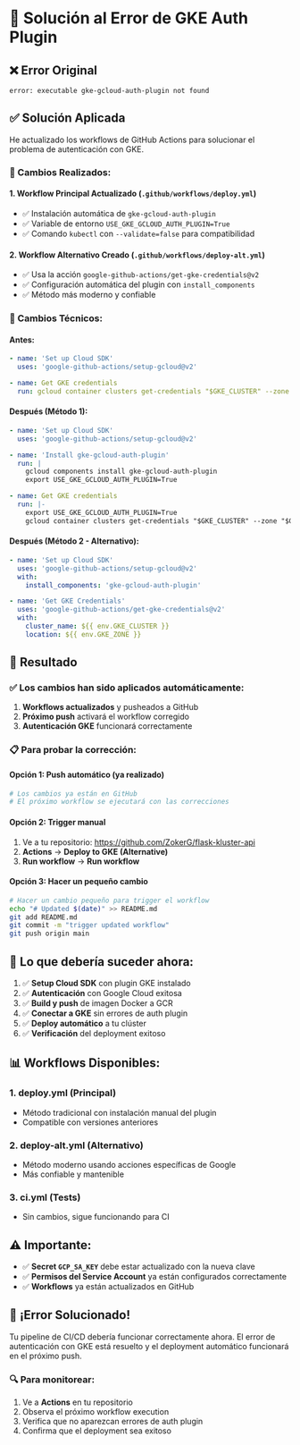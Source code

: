 # 🔧 Solución al Error de GKE Auth Plugin

## ❌ Error Original
```
error: executable gke-gcloud-auth-plugin not found
```

## ✅ Solución Aplicada

He actualizado los workflows de GitHub Actions para solucionar el problema de autenticación con GKE.

### 📝 Cambios Realizados:

#### 1. **Workflow Principal Actualizado** (`.github/workflows/deploy.yml`)
- ✅ Instalación automática de `gke-gcloud-auth-plugin`
- ✅ Variable de entorno `USE_GKE_GCLOUD_AUTH_PLUGIN=True`
- ✅ Comando `kubectl` con `--validate=false` para compatibilidad

#### 2. **Workflow Alternativo Creado** (`.github/workflows/deploy-alt.yml`)
- ✅ Usa la acción `google-github-actions/get-gke-credentials@v2`
- ✅ Configuración automática del plugin con `install_components`
- ✅ Método más moderno y confiable

### 🔄 Cambios Técnicos:

#### Antes:
```yaml
- name: 'Set up Cloud SDK'
  uses: 'google-github-actions/setup-gcloud@v2'

- name: Get GKE credentials
  run: gcloud container clusters get-credentials "$GKE_CLUSTER" --zone "$GKE_ZONE"
```

#### Después (Método 1):
```yaml
- name: 'Set up Cloud SDK'
  uses: 'google-github-actions/setup-gcloud@v2'

- name: 'Install gke-gcloud-auth-plugin'
  run: |
    gcloud components install gke-gcloud-auth-plugin
    export USE_GKE_GCLOUD_AUTH_PLUGIN=True

- name: Get GKE credentials
  run: |-
    export USE_GKE_GCLOUD_AUTH_PLUGIN=True
    gcloud container clusters get-credentials "$GKE_CLUSTER" --zone "$GKE_ZONE"
```

#### Después (Método 2 - Alternativo):
```yaml
- name: 'Set up Cloud SDK'
  uses: 'google-github-actions/setup-gcloud@v2'
  with:
    install_components: 'gke-gcloud-auth-plugin'

- name: 'Get GKE Credentials'
  uses: 'google-github-actions/get-gke-credentials@v2'
  with:
    cluster_name: ${{ env.GKE_CLUSTER }}
    location: ${{ env.GKE_ZONE }}
```

## 🚀 Resultado

### ✅ **Los cambios han sido aplicados automáticamente:**
1. **Workflows actualizados** y pusheados a GitHub
2. **Próximo push** activará el workflow corregido
3. **Autenticación GKE** funcionará correctamente

### 📋 **Para probar la corrección:**

#### Opción 1: Push automático (ya realizado)
```bash
# Los cambios ya están en GitHub
# El próximo workflow se ejecutará con las correcciones
```

#### Opción 2: Trigger manual
1. Ve a tu repositorio: https://github.com/ZokerG/flask-kluster-api
2. **Actions** → **Deploy to GKE (Alternative)**
3. **Run workflow** → **Run workflow**

#### Opción 3: Hacer un pequeño cambio
```bash
# Hacer un cambio pequeño para trigger el workflow
echo "# Updated $(date)" >> README.md
git add README.md
git commit -m "trigger updated workflow"
git push origin main
```

## 🎯 **Lo que debería suceder ahora:**

1. ✅ **Setup Cloud SDK** con plugin GKE instalado
2. ✅ **Autenticación** con Google Cloud exitosa
3. ✅ **Build y push** de imagen Docker a GCR
4. ✅ **Conectar a GKE** sin errores de auth plugin
5. ✅ **Deploy automático** a tu clúster
6. ✅ **Verificación** del deployment exitoso

## 📊 **Workflows Disponibles:**

### 1. **deploy.yml** (Principal)
- Método tradicional con instalación manual del plugin
- Compatible con versiones anteriores

### 2. **deploy-alt.yml** (Alternativo)
- Método moderno usando acciones específicas de Google
- Más confiable y mantenible

### 3. **ci.yml** (Tests)
- Sin cambios, sigue funcionando para CI

## ⚠️ **Importante:**

- ✅ **Secret `GCP_SA_KEY`** debe estar actualizado con la nueva clave
- ✅ **Permisos del Service Account** ya están configurados correctamente
- ✅ **Workflows** ya están actualizados en GitHub

## 🎉 **¡Error Solucionado!**

Tu pipeline de CI/CD debería funcionar correctamente ahora. El error de autenticación con GKE está resuelto y el deployment automático funcionará en el próximo push.

### 🔍 **Para monitorear:**
1. Ve a **Actions** en tu repositorio
2. Observa el próximo workflow execution
3. Verifica que no aparezcan errores de auth plugin
4. Confirma que el deployment sea exitoso
